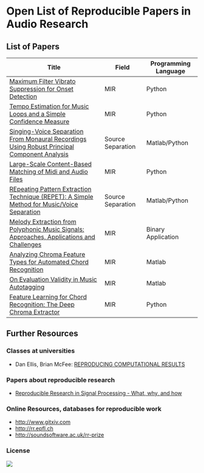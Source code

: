 # Open List of Reproducible Papers in Audio Research

## List of Papers

| Title | Field | Programming Language |
|-------|-------|----------------------|
| [Maximum Filter Vibrato Suppression for Onset Detection](papers/boeck13.md) | MIR | Python |
| [Tempo Estimation for Music Loops and a Simple Confidence Measure](papers/font16.md)  | MIR | Python |
| [Singing-Voice Separation From Monaural Recordings Using Robust Principal Component Analysis](papers/huang12.md)  | Source Separation | Matlab/Python |
| [Large-Scale Content-Based Matching of Midi and Audio Files](papers/raffel15.md)  | MIR | Python |
| [REpeating Pattern Extraction Technique (REPET): A Simple Method for Music/Voice Separation](papers/rafii13.md)  | Source Separation | Matlab/Python |
| [Melody Extraction from Polyphonic Music Signals: Approaches, Applications and Challenges](papers/salamon13.md)  | MIR | Binary Application |
| [Analyzing Chroma Feature Types for Automated Chord Recognition](papers/jiang11.md)  | MIR | Matlab |
| [On Evaluation Validity in Music Autotagging](papers/gouyon14.md) | MIR | Matlab |
| [Feature Learning for Chord Recognition: The Deep Chroma Extractor](papers/Korzeniowski16.md)  | MIR | Python |

## Further Resources

### Classes at universities

- Dan Ellis, Brian McFee: [REPRODUCING COMPUTATIONAL RESULTS](http://www.ee.columbia.edu/~dpwe/e6891/)

### Papers about reproducible research

- [Reproducible Research in Signal Processing - What, why, and how](https://infoscience.epfl.ch/record/136640)

### Online Resources, databases for reproducible work

- http://www.gitxiv.com
- http://rr.epfl.ch
- http://soundsoftware.ac.uk/rr-prize


### License

[![](https://i.creativecommons.org/l/by-nc/4.0/88x31.png)](http://creativecommons.org/licenses/by-nc/4.0/)
